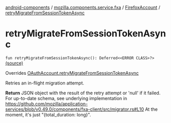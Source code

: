 [android-components](../../index.md) / [mozilla.components.service.fxa](../index.md) / [FirefoxAccount](index.md) / [retryMigrateFromSessionTokenAsync](./retry-migrate-from-session-token-async.md)

# retryMigrateFromSessionTokenAsync

`fun retryMigrateFromSessionTokenAsync(): Deferred<<ERROR CLASS>?>` [(source)](https://github.com/mozilla-mobile/android-components/blob/master/components/service/firefox-accounts/src/main/java/mozilla/components/service/fxa/FirefoxAccount.kt#L173)

Overrides [OAuthAccount.retryMigrateFromSessionTokenAsync](../../mozilla.components.concept.sync/-o-auth-account/retry-migrate-from-session-token-async.md)

Retries an in-flight migration attempt.

**Return**
JSON object with the result of the retry attempt or 'null' if it failed.
For up-to-date schema, see underlying implementation in https://github.com/mozilla/application-services/blob/v0.49.0/components/fxa-client/src/migrator.rs#L10
At the moment, it's just "{total_duration: long}".

